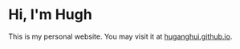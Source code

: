 # Hi, I'm Hugh

This is my personal website. You may visit it at [huganghui.github.io](https://huganghui.github.io).
